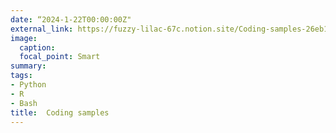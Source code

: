```yaml
---
date: “2024-1-22T00:00:00Z"
external_link: https://fuzzy-lilac-67c.notion.site/Coding-samples-26eb1cda19ef4e2999d9dffd27877894
image:
  caption:
  focal_point: Smart
summary: 
tags:
- Python
- R
- Bash
title:  Coding samples
---
```

